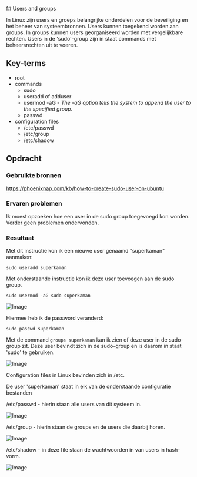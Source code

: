 f# Users and groups

In Linux zijn users en groeps belangrijke onderdelen voor de beveiliging en het beheer van systeembronnen. Users kunnen toegekend worden aan groups. In groups kunnen users georganiseerd worden met vergelijkbare rechten. Users in de 'sudo'-group zijn in staat commands met beheersrechten uit te voeren.

## Key-terms
- root
- commands
    - sudo
    - useradd of adduser
    - usermod -aG - *The -aG option tells the system to append the user to the specified group.*
    - passwd
- configuration files
    - /etc/passwd
    - /etc/group
    - /etc/shadow

## Opdracht
### Gebruikte bronnen
https://phoenixnap.com/kb/how-to-create-sudo-user-on-ubuntu

### Ervaren problemen
Ik moest opzoeken hoe een user in de sudo group toegevoegd kon worden. Verder geen problemen ondervonden.

### Resultaat

Met dit instructie kon ik een nieuwe user genaamd "superkaman" aanmaken:

```sudo useradd superkaman```

Met onderstaande instructie kon ik deze user toevoegen aan de sudo group.


```sudo usermod -aG sudo superkaman```


![Image](https://github.com/kaman-codes/techgrounds-kaman/blob/main/00_includes/LNX-04_screen01.PNG)

Hiermee heb ik de password veranderd:

```sudo passwd superkaman```

Met de command `groups superkaman` kan ik zien of deze user in de sudo-group zit. Deze user bevindt zich in de sudo-group en is daarom in staat 'sudo' te gebruiken.

![Image](https://github.com/kaman-codes/techgrounds-kaman/blob/main/00_includes/LNX-04_screen02.PNG)


Configuration files in Linux bevinden zich in /etc.

De user 'superkaman' staat in elk van de onderstaande configuratie bestanden

/etc/passwd - hierin staan alle users van dit systeem in.

![Image](https://github.com/kaman-codes/techgrounds-kaman/blob/main/00_includes/LNX-04_screen03.PNG)

/etc/group - hierin staan de groups en de users die daarbij horen.

![Image](https://github.com/kaman-codes/techgrounds-kaman/blob/main/00_includes/LNX-04_screen04.PNG)

/etc/shadow - in deze file staan de wachtwoorden in van users in hash-vorm.

![Image](https://github.com/kaman-codes/techgrounds-kaman/blob/main/00_includes/LNX-04_screen05.PNG)